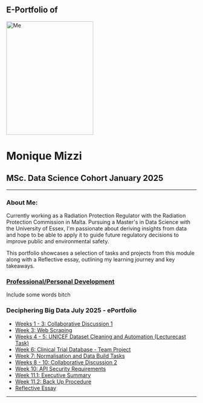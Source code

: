 ## E-Portfolio of   

<img src="/images/IMG_1476.png" alt="Me" width="230" height="300">


# Monique Mizzi       

## MSc. Data Science Cohort January 2025

---

### About Me:
Currently working as a Radiation Protection Regulator with the Radiation Protection Commission in Malta. Pursuing a Master's in Data Science with the University of Essex, I'm passionate about deriving insights from data and hope to be able to apply it to guide future regulatory decisions to improve public and environmental safety.

This portfolio showcases a selection of tasks and projects from this module along with a Reflective essay, outlining my learning journey and key takeaways. 

### [Professional/Personal Development](https://www.linkedin.com/in/monique-mizzi-a414b435a/)
Include some words bitch

### Deciphering Big Data July 2025 - ePortfolio

*   [Weeks 1 - 3: Collaborative Discussion 1](collab-disc1.md)
*   [Week 3: Web Scraping](web-scraping.md)
*   [Weeks 4 - 5: UNICEF Dataset Cleaning and Automation (Lecturecast Task)](task4-5.md)
*   [Week 6: Clinical Trial Database - Team Project](team-project.md)
*   [Week 7: Normalisation and Data Build Tasks](normal&databuild.md)
*   [Weeks 8 - 10: Collaborative Discussion 2](collab-disc2.md)
*   [Week 10: API Security Requirements](api-security.md)
*   [Week 11.1: Executive Summary](exec-summary.md)
*   [Week 11.2: Back Up Procedure](gfs.md)
*   [Reflective Essay](https://github.com/crypto61/eportfolio/blob/master/LCYS.md)

---

